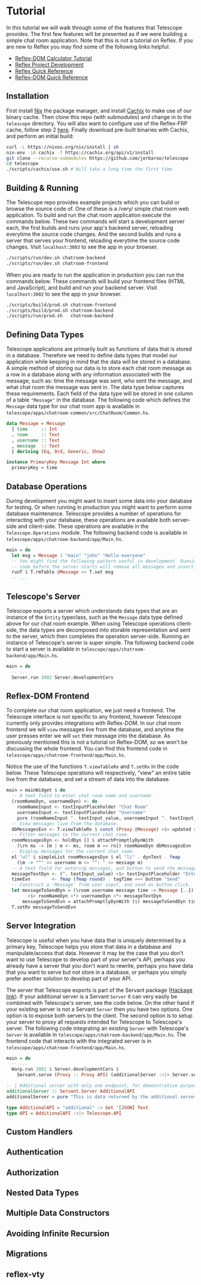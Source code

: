 # Tutorial
In this tutorial we will walk through some of the features that Telescope
provides. The first few features will be presented as if we were building a
simple chat room application. Note that this is not a tutorial on Reflex. If you
are new to Reflex you may find some of the following links helpful:

- [Reflex-DOM Calculator Tutorial](https://github.com/reflex-frp/reflex-platform/blob/develop/README.md#tutorial)
- [Reflex Project Development](https://github.com/reflex-frp/reflex-platform/blob/develop/docs/project-development.rst)
- [Reflex Quick Reference](https://github.com/reflex-frp/reflex/blob/develop/Quickref.md)
- [Reflex-DOM Quick Reference](https://github.com/reflex-frp/reflex-dom/blob/develop/Quickref.md)

## Installation
First install [Nix](https://nixos.org/download.html) the package manager, and
install [Cachix](https://docs.cachix.org/) to make use of our binary cache. Then
clone this repo (with submodules) and change in to the `telescope` directory.
You will also want to configure use of the Reflex-FRP cache, follow step 2
[here](https://github.com/obsidiansystems/obelisk#installing-obelisk). Finally
download pre-built binaries with Cachix, and perform an initial build:

``` bash
curl -L https://nixos.org/nix/install | sh
nix-env -iA cachix -f https://cachix.org/api/v1/install
git clone --recurse-submodules https://github.com/jerbaroo/telescope
cd telescope
./scripts/cachix/use.sh # Will take a long time the first time.
```

## Building & Running
The Telescope repo provides example projects which you can build or browse the
source code of. One of these is a /very/ simple chat room web application. To
build and run the chat room application execute the commands below. These two
commands will start a development server each, the first builds and runs your
app's backend server, reloading everytime the source code changes. And the
second builds and runs a server that serves your frontend, reloading everytime
the source code changes. Visit `localhost:3003` to see the app in your browser.

``` bash
./scripts/run/dev.sh chatroom-backend
./scripts/run/dev.sh chatroom-frontend
```

When you are ready to run the application in production you can run the commands
below. These commands will build your frontend files (HTML and JavaScript), and
build and run your backend server. Visit `localhost:3002` to see the app in your
browser.

``` bash
./scripts/build/prod.sh chatroom-frontend
./scripts/build/prod.sh chatroom-backend
./scripts/run/prod.sh   chatroom-backend
```

## Defining Data Types
Telescope applications are primarily built as functions of data that is stored
in a database. Therefore we need to define data types that model our application
while keeping in mind that the data will be stored in a database. A simple
method of storing our data is to store each chat room message as a row in a
database along with any information associated with the message, such as: time
the message was sent, who sent the message, and what chat room the message was
sent in. The data type below captures these requirements. Each field of the data
type will be stored in one column of a table `"Message"` in the database. The
following code which defines the `Message` data type for our chat room app is
available in `telescope/apps/chatroom-common/src/ChatRoom/Common.hs`.

``` haskell
data Message = Message
  { time     :: Int
  , room     :: Text
  , username :: Text
  , message  :: Text
  } deriving (Eq, Ord, Generic, Show)

instance PrimaryKey Message Int where
  primaryKey = time
```

## Database Operations 
During development you might want to insert some data into your database for
testing. Or when running in production you might want to perform some database
maintenance. Telescope provides a number of operations for interacting with your
database, these operations are available both server-side and client-side. These
operations are available in the `Telescope.Operations` module. The following
backend code is available in `telescope/apps/chatroom-backend/app/Main.hs`.

``` haskell
main = do
  let msg = Message 1 "main" "john" "Hello everyone"
  -- You might find the following pattern useful in development. Running this
  -- code before the server starts will remove all messages and insert 'msg'.
  runT $ T.rmTable @Message >> T.set msg
  -- ...
```

## Telescope's Server
Telescope exports a server which understands data types that are an instance of
the `Entity` typeclass, such as the `Message` data type defined above for our
chat room example. When using Telescope operations client-side, the data types
are decomposed into storable representation and sent to the server, which then
completes the operation server-side. Running an instance of Telescope's server
is super simple. The following backend code to start a server is available in
`telescope/apps/chatroom-backend/app/Main.hs`.

``` haskell
main = do
  -- ...
  Server.run 3002 Server.developmentCors
```

## Reflex-DOM Frontend
To complete our chat room application, we just need a frontend. The Telescope
interface is not specific to any frontend, however Telescope currently only
provides integrations with Reflex-DOM. In our chat room frontend we will `view`
messages live from the database, and anytime the user presses enter we will
`set` their message into the database. As previously mentioned this is not a
tutorial on Reflex-DOM, so we won't be discussing the whole frontend. You can
find this frontend code in `telescope/apps/chatroom-frontend/app/Main.hs`.

Notice the use of the functions `T.viewTableRx` and `T.setRx` in the code below.
These Telescope operations will respectively, "view" an entire table live from
the database, and set a stream of data into the database.

``` haskell
main = mainWidget $ do
  -- A text field to enter chat room name and username.
  (roomNameDyn, usernameDyn) <- do
    roomNameInput <- textInputPlaceholder "Chat Room"
    usernameInput <- textInputPlaceholder "Username"
    pure (roomNameInput ^. textInput_value, usernameInput ^. textInput_value)
  -- View messages live from the database.
  dbMessagesEvn <- T.viewTableRx $ const (Proxy @Message) <$> updated roomNameDyn
  -- Filter messages to the current chat room.
  roomMessagesDyn <- holdDyn [] $ attachPromptlyDynWith
    (\rn ms -> [m | m <- ms, room m == rn]) roomNameDyn dbMessagesEvn
  -- Display messages for the current chat room.
  el "ul" $ simpleList roomMessagesDyn $ el "li" . dynText . fmap
    (\m -> "“" <> username m <> "”: " <> message m)
  -- A text field for entering messages, and button to send the message.
  messageTextDyn <- (^. textInput_value) <$> textInputPlaceholder "Enter Message"
  timeEvn        <- fmap (fmap round) . tagTime =<< button "Send"
  -- Construct a 'Message' from user input, and send on button click.
  let messageToSendDyn = (\room username message time -> Message {..})
        <$> roomNameDyn <*> usernameDyn <*> messageTextDyn
      messageToSendEvn = attachPromptlyDynWith ($) messageToSendDyn timeEvn
  T.setRx messageToSendEvn
```

## Server Integration
Telescope is useful when you have data that is uniquely determined by a primary
key, Telescope helps you store that data in a database and manipulate/access
that data. However it may be the case that you don't want to use Telescope to
develop part of your server's API, perhaps you already have a server that you
don't want to rewrite, perhaps you have data that you want to serve but not
store in a database, or perhaps you simply prefer another solution to develop
part of your API.

The server that Telescope exports is part of the Servant package ([Hackage
link](https://hackage.haskell.org/package/servant-server-0.18.2/docs/Servant-Server.html#t:Server)).
If your additional server is a Servant `Server` it can very easily be combined
with Telescope's server, see the code below. On the other hand if your existing
server is not a Servant `Server` then you have two options. One option is to
expose both servers to the client. The second option is to setup your server to
proxy all requests intended for Telescope to Telescope's server. The following
code integrating an existing `Server` with Telescope's `Server` is available in
`telescope/apps/chatroom-backend/app/Main.hs`. The frontend code that interacts
with the integrated server is in `telescope/apps/chatroom-frontend/app/Main.hs`.

``` haskell
main = do
  -- ...
  Warp.run 3002 $ Server.developmentCors $
    Servant.serve (Proxy :: Proxy API) (additionalServer :<|> Server.server)

-- | Additional server with only one endpoint, for demonstrative purposes.
additionalServer :: Servant.Server AdditionalAPI
additionalServer = pure "This is data returned by the additional server"

type AdditionalAPI = "additional" :> Get '[JSON] Text
type API = AdditionalAPI :<|> Telescope.API
```

## Custom Handlers
## Authentication
## Authorization
## Nested Data Types
## Multiple Data Constructors
## Avoiding Infinite Recursion
## Migrations
## reflex-vty

